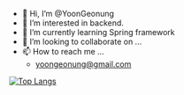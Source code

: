 - 👋 Hi, I’m @YoonGeonung
- 👀 I’m interested in backend.
- 🌱 I’m currently learning Spring framework
- 💞️ I’m looking to collaborate on ...
- 📫 How to reach me ...
  - yoongeonung@gmail.com

[![Top Langs](https://github-readme-stats.vercel.app/api/top-langs/?username=yoongeonung&layout=compact)](https://github.com/anuraghazra/github-readme-stats)


<!---
YoonGeonung/YoonGeonung is a ✨ special ✨ repository because its `README.md` (this file) appears on your GitHub profile.
You can click the Preview link to take a look at your changes.
--->

